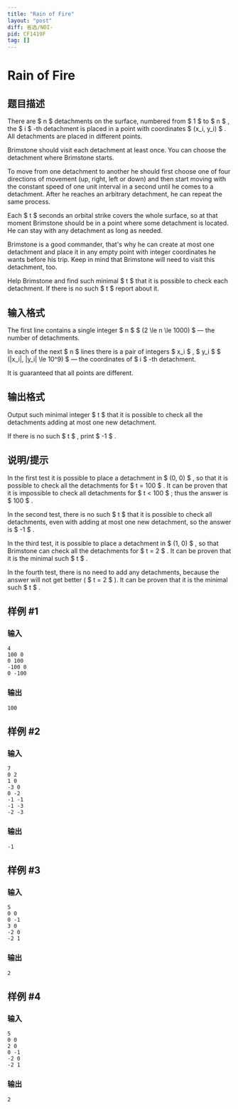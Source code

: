 ```yaml
---
title: "Rain of Fire"
layout: "post"
diff: 省选/NOI-
pid: CF1419F
tag: []
---
```


# Rain of Fire

## 题目描述

There are $ n $ detachments on the surface, numbered from $ 1 $ to $ n $ , the $ i $ -th detachment is placed in a point with coordinates $ (x_i, y_i) $ . All detachments are placed in different points.

Brimstone should visit each detachment at least once. You can choose the detachment where Brimstone starts.

To move from one detachment to another he should first choose one of four directions of movement (up, right, left or down) and then start moving with the constant speed of one unit interval in a second until he comes to a detachment. After he reaches an arbitrary detachment, he can repeat the same process.

Each $ t $ seconds an orbital strike covers the whole surface, so at that moment Brimstone should be in a point where some detachment is located. He can stay with any detachment as long as needed.

Brimstone is a good commander, that's why he can create at most one detachment and place it in any empty point with integer coordinates he wants before his trip. Keep in mind that Brimstone will need to visit this detachment, too.

Help Brimstone and find such minimal $ t $ that it is possible to check each detachment. If there is no such $ t $ report about it.

## 输入格式

The first line contains a single integer $ n $ $ (2 \le n \le 1000) $ — the number of detachments.

In each of the next $ n $ lines there is a pair of integers $ x_i $ , $ y_i $ $ (|x_i|, |y_i| \le 10^9) $ — the coordinates of $ i $ -th detachment.

It is guaranteed that all points are different.

## 输出格式

Output such minimal integer $ t $ that it is possible to check all the detachments adding at most one new detachment.

If there is no such $ t $ , print $ -1 $ .

## 说明/提示

In the first test it is possible to place a detachment in $ (0, 0) $ , so that it is possible to check all the detachments for $ t = 100 $ . It can be proven that it is impossible to check all detachments for $ t < 100 $ ; thus the answer is $ 100 $ .

In the second test, there is no such $ t $ that it is possible to check all detachments, even with adding at most one new detachment, so the answer is $ -1 $ .

In the third test, it is possible to place a detachment in $ (1, 0) $ , so that Brimstone can check all the detachments for $ t = 2 $ . It can be proven that it is the minimal such $ t $ .

In the fourth test, there is no need to add any detachments, because the answer will not get better ( $ t = 2 $ ). It can be proven that it is the minimal such $ t $ .

## 样例 #1

### 输入

```
4
100 0
0 100
-100 0
0 -100
```

### 输出

```
100
```

## 样例 #2

### 输入

```
7
0 2
1 0
-3 0
0 -2
-1 -1
-1 -3
-2 -3
```

### 输出

```
-1
```

## 样例 #3

### 输入

```
5
0 0
0 -1
3 0
-2 0
-2 1
```

### 输出

```
2
```

## 样例 #4

### 输入

```
5
0 0
2 0
0 -1
-2 0
-2 1
```

### 输出

```
2
```

